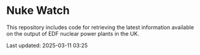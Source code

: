 # Nuke Watch

This repository includes code for retrieving the latest information available on the output of EDF nuclear power plants in the UK.

Last updated: 2025-03-11 03:25